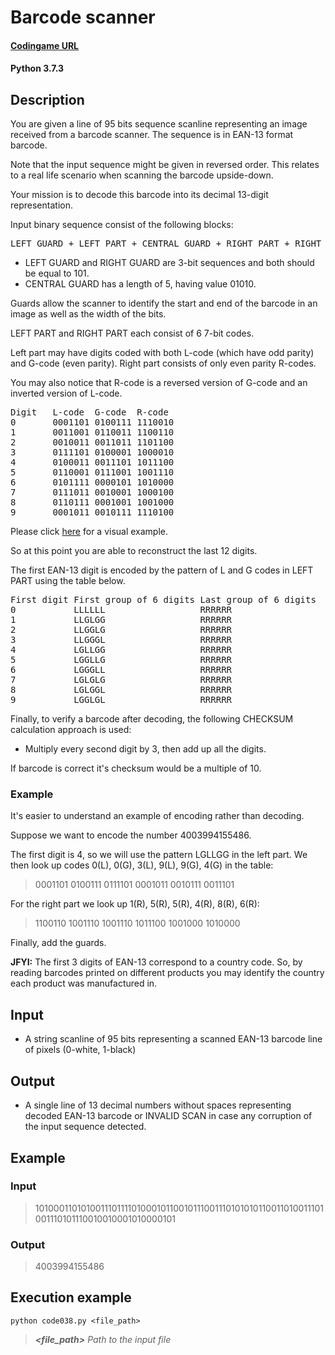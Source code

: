 # Barcode scanner

#### [Codingame URL](https://www.codingame.com/ide/puzzle/barcode-scanner)
#### Python 3.7.3

## Description
You are given a line of 95 bits sequence scanline representing an image
received from a barcode scanner. The sequence is in EAN-13 format
barcode.

Note that the input sequence might be given in reversed order. This
relates to a real life scenario when scanning the barcode upside-down.

Your mission is to decode this barcode into its decimal 13-digit
representation.

Input binary sequence consist of the following blocks:
<pre>
LEFT GUARD + LEFT PART + CENTRAL GUARD + RIGHT PART + RIGHT GUARD.
</pre>
- LEFT GUARD and RIGHT GUARD are 3-bit sequences and both should be
equal to 101.
- CENTRAL GUARD has a length of 5, having value 01010.

Guards allow the scanner to identify the start and end of the barcode in
an image as well as the width of the bits.

LEFT PART and RIGHT PART each consist of 6 7-bit codes.

Left part may have digits coded with both L-code (which have odd parity)
and G-code (even parity). Right part consists of only even parity
R-codes. 

You may also notice that R-code is a reversed version of G-code and an
inverted version of L-code.
<pre>
Digit	L-code	G-code	R-code
0		0001101	0100111 1110010
1		0011001 0110011 1100110
2		0010011 0011011 1101100
3		0111101 0100001 1000010
4		0100011 0011101 1011100
5		0110001 0111001 1001110
6		0101111 0000101 1010000
7		0111011 0010001 1000100
8		0110111 0001001 1001000
9		0001011 0010111 1110100
</pre>
Please click [here](https://imgur.com/3kKOkIX) for a visual example.

So at this point you are able to reconstruct the last 12 digits.

The first EAN-13 digit is encoded by the pattern of L and G codes in
LEFT PART using the table below.
<pre>
First digit	First group of 6 digits	Last group of 6 digits
0			LLLLLL					RRRRRR
1			LLGLGG					RRRRRR
2			LLGGLG					RRRRRR
3			LLGGGL					RRRRRR
4			LGLLGG					RRRRRR
5			LGGLLG					RRRRRR
6			LGGGLL					RRRRRR
7			LGLGLG					RRRRRR
8			LGLGGL					RRRRRR
9			LGGLGL					RRRRRR
</pre>

Finally, to verify a barcode after decoding, the following CHECKSUM
calculation approach is used:
- Multiply every second digit by 3, then add up all the digits.

If barcode is correct it's checksum would be a multiple of 10.

### Example
It's easier to understand an example of encoding rather than decoding.

Suppose we want to encode the number 4003994155486.

The first digit is 4, so we will use the pattern LGLLGG in the left
part. We then look up codes 0(L), 0(G), 3(L), 9(L), 9(G), 4(G) in the
table:
> 0001101 0100111 0111101 0001011 0010111 0011101

For the right part we look up 1(R), 5(R), 5(R), 4(R), 8(R), 6(R):
> 1100110 1001110 1001110 1011100 1001000 1010000

Finally, add the guards.

**JFYI:** The first 3 digits of EAN-13 correspond to a country code. So,
by reading barcodes printed on different products you may identify the
country each product was manufactured in.

## Input
- A string scanline of 95 bits representing a scanned EAN-13 barcode
line of pixels (0-white, 1-black)

## Output
- A single line of 13 decimal numbers without spaces representing
decoded EAN-13 barcode or INVALID SCAN in case any corruption of the
input sequence detected.

## Example
### Input
> 10100011010100111011110100010110010111001110101010110011010011101001110101110010010001010000101

### Output
> 4003994155486

## Execution example
```
python code038.py <file_path>
```

> **_<file_path>_** *Path to the input file*

